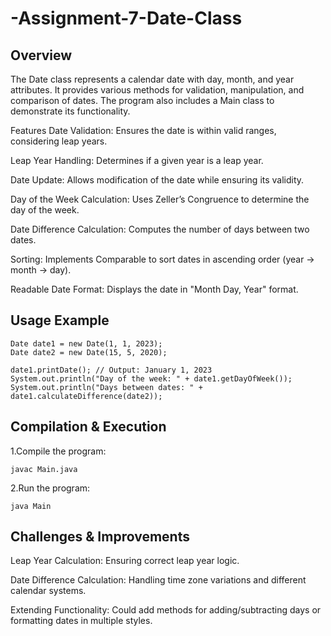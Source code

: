 # -Assignment-7-Date-Class

## Overview
The Date class represents a calendar date with day, month, and year attributes. It provides various methods for validation, manipulation, and comparison of dates. The program also includes a Main class to demonstrate its functionality.

Features
Date Validation: Ensures the date is within valid ranges, considering leap years.

Leap Year Handling: Determines if a given year is a leap year.

Date Update: Allows modification of the date while ensuring its validity.

Day of the Week Calculation: Uses Zeller’s Congruence to determine the day of the week.

Date Difference Calculation: Computes the number of days between two dates.

Sorting: Implements Comparable<Date> to sort dates in ascending order (year → month → day).

Readable Date Format: Displays the date in "Month Day, Year" format.

## Usage Example

```
Date date1 = new Date(1, 1, 2023);
Date date2 = new Date(15, 5, 2020);
```

```
date1.printDate(); // Output: January 1, 2023
System.out.println("Day of the week: " + date1.getDayOfWeek());
System.out.println("Days between dates: " + date1.calculateDifference(date2));
```
## Compilation & Execution

1.Compile the program:
```
javac Main.java
```

2.Run the program:
```
java Main
```

## Challenges & Improvements
Leap Year Calculation: Ensuring correct leap year logic.

Date Difference Calculation: Handling time zone variations and different calendar systems.

Extending Functionality: Could add methods for adding/subtracting days or formatting dates in multiple styles.
